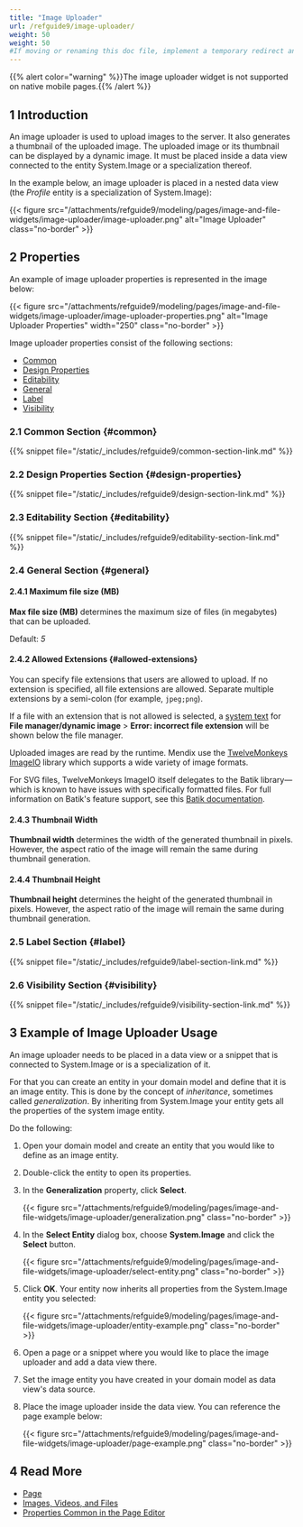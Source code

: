 ```yaml
---
title: "Image Uploader"
url: /refguide9/image-uploader/
weight: 50
weight: 50
#If moving or renaming this doc file, implement a temporary redirect and let the respective team know they should update the URL in the product. See Mapping to Products for more details.
---
```


{{% alert color="warning" %}}The image uploader widget is not supported on native mobile pages.{{% /alert %}}

## 1 Introduction

An image uploader is used to upload images to the server. It also generates a thumbnail of the uploaded image. The uploaded image or its thumbnail can be displayed by a dynamic image. It must be placed inside a data view connected to the entity System.Image or a specialization thereof.

In the example below, an image uploader is placed in a nested data view (the *Profile* entity is a specialization of System.Image):

{{< figure src="/attachments/refguide9/modeling/pages/image-and-file-widgets/image-uploader/image-uploader.png" alt="Image Uploader" class="no-border" >}}

## 2 Properties

An example of image uploader properties is represented in the image below:

{{< figure src="/attachments/refguide9/modeling/pages/image-and-file-widgets/image-uploader/image-uploader-properties.png" alt="Image Uploader Properties"   width="250"  class="no-border" >}}

Image uploader properties consist of the following sections:

* [Common](#common) 
* [Design Properties](#design-properties)
* [Editability](#editability)
* [General](#general)
* [Label](#label)
* [Visibility](#visibility)

### 2.1 Common Section {#common}

{{% snippet file="/static/_includes/refguide9/common-section-link.md" %}}

### 2.2 Design Properties Section {#design-properties}

{{% snippet file="/static/_includes/refguide9/design-section-link.md" %}} 

### 2.3 Editability Section {#editability}

{{% snippet file="/static/_includes/refguide9/editability-section-link.md" %}}

### 2.4 General Section {#general}

#### 2.4.1 Maximum file size (MB)

**Max file size (MB)** determines the maximum size of files (in megabytes) that can be uploaded.

Default: *5*

#### 2.4.2 Allowed Extensions {#allowed-extensions}

You can specify file extensions that users are allowed to upload. If no extension is specified, all file extensions are allowed. Separate multiple extensions by a semi-colon (for example, `jpeg;png`).

If a file with an extension that is not allowed is selected, a [system text](/refguide9/system-texts/) for **File manager/dynamic image** > **Error: incorrect file extension** will be shown below the file manager.

Uploaded images are read by the runtime. Mendix use the [TwelveMonkeys ImageIO](https://haraldk.github.io/TwelveMonkeys/) library which supports a wide variety of image formats.

For SVG files, TwelveMonkeys ImageIO itself delegates to the Batik library—which is known to have issues with specifically formatted files. For full information on Batik's feature support, see this [Batik documentation](https://xmlgraphics.apache.org/batik/status.html).

#### 2.4.3 Thumbnail Width

**Thumbnail width** determines the width of the generated thumbnail in pixels. However, the aspect ratio of the image will remain the same during thumbnail generation.

#### 2.4.4 Thumbnail Height

**Thumbnail height** determines the height of the generated thumbnail in pixels. However, the aspect ratio of the image will remain the same during thumbnail generation.

### 2.5 Label Section {#label}

{{% snippet file="/static/_includes/refguide9/label-section-link.md" %}}

### 2.6 Visibility Section {#visibility}

{{% snippet file="/static/_includes/refguide9/visibility-section-link.md" %}}

## 3 Example of Image Uploader Usage

An image uploader needs to be placed in a data view or a snippet that is connected to System.Image or is a specialization of it. 

For that you can create an entity in your domain model and define that it is an image entity. This is done by the concept of *inheritance*, sometimes called *generalization*. By inheriting from System.Image your entity gets all the properties of the system image entity. 

Do the following:

1. Open your domain model and create an entity that you would like to define as an image entity.

2. Double-click the entity to open its properties.

3. In the **Generalization** property, click **Select**.

   {{< figure src="/attachments/refguide9/modeling/pages/image-and-file-widgets/image-uploader/generalization.png" class="no-border" >}}

4. In the **Select Entity** dialog box, choose **System.Image** and click the **Select** button.

   {{< figure src="/attachments/refguide9/modeling/pages/image-and-file-widgets/image-uploader/select-entity.png" class="no-border" >}}

5. Click **OK**. Your entity now inherits all properties from the System.Image entity you selected:

   {{< figure src="/attachments/refguide9/modeling/pages/image-and-file-widgets/image-uploader/entity-example.png" class="no-border" >}}

6. Open a page or a snippet where you would like to place the image uploader and add a data view there.

7. Set the image entity you have created in your domain model as data view's data source. 

8. Place the image uploader inside the data view. You can reference the page example below:

    {{< figure src="/attachments/refguide9/modeling/pages/image-and-file-widgets/image-uploader/page-example.png" class="no-border" >}}

## 4 Read More

* [Page](/refguide9/page/)
* [Images, Videos, and Files](/refguide9/image-and-file-widgets/)
* [Properties Common in the Page Editor](/refguide9/common-widget-properties/)
